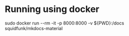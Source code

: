# Running using docker 

sudo docker run --rm -it -p 8000:8000 -v ${PWD}:/docs squidfunk/mkdocs-material
